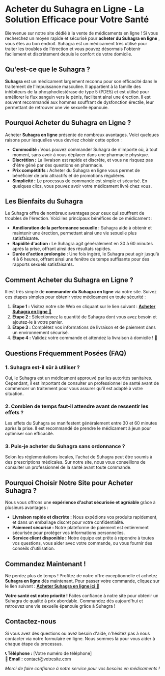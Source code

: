 # Acheter du Suhagra en Ligne - La Solution Efficace pour Votre Santé

Bienvenue sur notre site dédié à la vente de médicaments en ligne ! Si vous recherchez un moyen rapide et sécurisé pour **acheter du Suhagra en ligne** , vous êtes au bon endroit. Suhagra est un médicament très utilisé pour traiter les troubles de l'érection et vous pouvez désormais l'obtenir facilement et discrètement depuis le confort de votre domicile.

## Qu'est-ce que le Suhagra ?

**Suhagra** est un médicament largement reconnu pour son efficacité dans le traitement de l'impuissance masculine. Il appartient à la famille des inhibiteurs de la phosphodiestérase de type 5 (PDE5) et est utilisé pour améliorer le flux sanguin vers le pénis, facilitant ainsi une érection. Il est souvent recommandé aux hommes souffrant de dysfonction érectile, leur permettant de retrouver une vie sexuelle épanouie.

## Pourquoi Acheter du Suhagra en Ligne ?

Acheter **Suhagra en ligne** présente de nombreux avantages. Voici quelques raisons pour lesquelles vous devriez choisir cette option :

- **Commodité :** Vous pouvez commander Suhagra de n'importe où, à tout moment, sans avoir à vous déplacer dans une pharmacie physique.
- **Discrétion :** La livraison est rapide et discrète, et vous ne risquez pas d'être gêné par des questions en pharmacie.
- **Prix compétitifs :** Acheter du Suhagra en ligne vous permet de bénéficier de prix attractifs et de promotions régulières.
- **Simplicité :** Le processus de commande est simple et sécurisé. En quelques clics, vous pouvez avoir votre médicament livré chez vous.

## Les Bienfaits du Suhagra

Le Suhagra offre de nombreux avantages pour ceux qui souffrent de troubles de l'érection. Voici les principaux bénéfices de ce médicament :

- **Amélioration de la performance sexuelle :** Suhagra aide à obtenir et maintenir une érection, permettant ainsi une vie sexuelle plus satisfaisante.
- **Rapidité d'action :** Le Suhagra agit généralement en 30 à 60 minutes après la prise, offrant ainsi des résultats rapides.
- **Durée d'action prolongée :** Une fois ingéré, le Suhagra peut agir jusqu'à 4 à 6 heures, offrant ainsi une fenêtre de temps suffisante pour des rapports sexuels satisfaisants.

## Comment Acheter du Suhagra en Ligne ?

Il est très simple de **commander du Suhagra en ligne** via notre site. Suivez ces étapes simples pour obtenir votre médicament en toute sécurité :

1. **Étape 1 :** Visitez notre site Web en cliquant sur le lien suivant : [**Acheter Suhagra en ligne** 💊](https://tinyurl.com/suhagrabestprice)
2. **Étape 2 :** Sélectionnez la quantité de Suhagra dont vous avez besoin et ajoutez-le à votre panier.
3. **Étape 3 :** Complétez vos informations de livraison et de paiement dans un environnement sécurisé.
4. **Étape 4 :** Validez votre commande et attendez la livraison à domicile ! 🚚

## Questions Fréquemment Posées (FAQ)

### 1. Suhagra est-il sûr à utiliser ?

Oui, le Suhagra est un médicament approuvé par les autorités sanitaires. Cependant, il est important de consulter un professionnel de santé avant de commencer un traitement pour vous assurer qu'il est adapté à votre situation.

### 2. Combien de temps faut-il attendre avant de ressentir les effets ?

Les effets du Suhagra se manifestent généralement entre 30 et 60 minutes après la prise. Il est recommandé de prendre le médicament à jeun pour optimiser son efficacité.

### 3. Puis-je acheter du Suhagra sans ordonnance ?

Selon les réglementations locales, l'achat de Suhagra peut être soumis à des prescriptions médicales. Sur notre site, nous vous conseillons de consulter un professionnel de la santé avant toute commande.

## Pourquoi Choisir Notre Site pour Acheter Suhagra ?

Nous vous offrons une **expérience d'achat sécurisée et agréable** grâce à plusieurs avantages :

- **Livraison rapide et discrète :** Nous expédions vos produits rapidement, et dans un emballage discret pour votre confidentialité.
- **Paiement sécurisé :** Notre plateforme de paiement est entièrement sécurisée pour protéger vos informations personnelles.
- **Service client disponible :** Notre équipe est prête à répondre à toutes vos questions, vous aider avec votre commande, ou vous fournir des conseils d'utilisation.

## Commandez Maintenant !

Ne perdez plus de temps ! Profitez de notre offre exceptionnelle et achetez **Suhagra en ligne** dès maintenant. Pour passer votre commande, cliquez sur le lien suivant : [**Acheter Suhagra en ligne ici** 🛒](https://tinyurl.com/suhagrabestprice)

**Votre santé est notre priorité !** Faites confiance à notre site pour obtenir un Suhagra de qualité à prix abordable. Commandez dès aujourd'hui et retrouvez une vie sexuelle épanouie grâce à Suhagra !

## Contactez-nous

Si vous avez des questions ou avez besoin d'aide, n'hésitez pas à nous contacter via notre formulaire en ligne. Nous sommes là pour vous aider à chaque étape du processus.

**📞 Téléphone :** [Votre numéro de téléphone]  
**📧 Email :** [contact@votresite.com](mailto:contact@votresite.com)

_Merci de faire confiance à notre service pour vos besoins en médicaments !_
